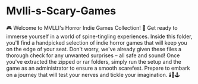 # Mvlli-s-Scary-Games
🎮 Welcome to MVLLI's Horror Indie Games Collection! 👻  Get ready to immerse yourself in a world of spine-tingling experiences. Inside this folder, you'll find a handpicked selection of indie horror games that will keep you on the edge of your seat. Don't worry, we've already given these files a thorough check for any unwanted surprises – all safe and sound!  Once you've extracted the zipped or rar folders, simply run the setup and the game as an administrator to ensure a smooth scarefest. Prepare to embark on a journey that will test your nerves and tickle your imagination. 🕯️🔦🕹️
